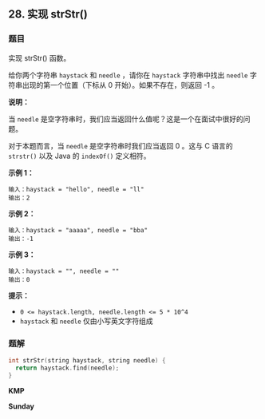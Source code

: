 ## 28. 实现 strStr()

### 题目

实现 strStr() 函数。

给你两个字符串 `haystack` 和 `needle` ，请你在 `haystack` 字符串中找出 `needle` 字符串出现的第一个位置（下标从 0 开始）。如果不存在，则返回 -1 。

**说明：**

当 `needle` 是空字符串时，我们应当返回什么值呢？这是一个在面试中很好的问题。

对于本题而言，当 `needle` 是空字符串时我们应当返回 0 。这与 C 语言的 `strstr()` 以及 Java 的 `indexOf()` 定义相符。

**示例 1：**

```
输入：haystack = "hello", needle = "ll"
输出：2
```

**示例 2：**

```
输入：haystack = "aaaaa", needle = "bba"
输出：-1
```

**示例 3：**

```
输入：haystack = "", needle = ""
输出：0
```
 
**提示：**

- `0 <= haystack.length, needle.length <= 5 * 10^4`
- `haystack` 和 `needle` 仅由小写英文字符组成

### 题解

```cpp
int strStr(string haystack, string needle) {
  return haystack.find(needle);
}
```

**KMP**

**Sunday**